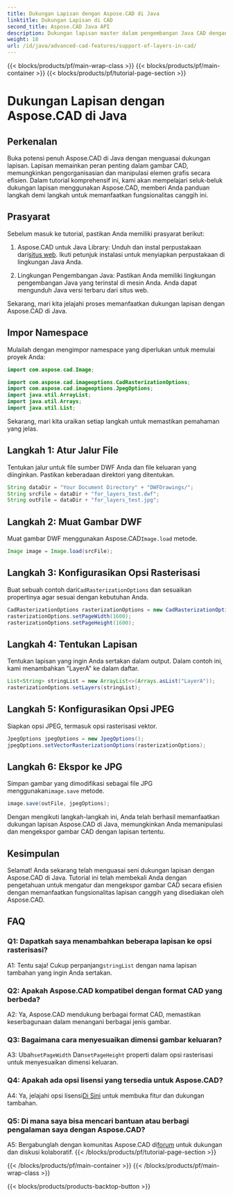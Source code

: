 ```yaml
---
title: Dukungan Lapisan dengan Aspose.CAD di Java
linktitle: Dukungan Lapisan di CAD
second_title: Aspose.CAD Java API
description: Dukungan lapisan master dalam pengembangan Java CAD dengan Aspose.CAD. Atur dan ekspor gambar dengan mudah.
weight: 18
url: /id/java/advanced-cad-features/support-of-layers-in-cad/
---
```


{{< blocks/products/pf/main-wrap-class >}}
{{< blocks/products/pf/main-container >}}
{{< blocks/products/pf/tutorial-page-section >}}

# Dukungan Lapisan dengan Aspose.CAD di Java

## Perkenalan

Buka potensi penuh Aspose.CAD di Java dengan menguasai dukungan lapisan. Lapisan memainkan peran penting dalam gambar CAD, memungkinkan pengorganisasian dan manipulasi elemen grafis secara efisien. Dalam tutorial komprehensif ini, kami akan mempelajari seluk-beluk dukungan lapisan menggunakan Aspose.CAD, memberi Anda panduan langkah demi langkah untuk memanfaatkan fungsionalitas canggih ini.

## Prasyarat

Sebelum masuk ke tutorial, pastikan Anda memiliki prasyarat berikut:

1.  Aspose.CAD untuk Java Library: Unduh dan instal perpustakaan dari[situs web](https://releases.aspose.com/cad/java/). Ikuti petunjuk instalasi untuk menyiapkan perpustakaan di lingkungan Java Anda.

2. Lingkungan Pengembangan Java: Pastikan Anda memiliki lingkungan pengembangan Java yang terinstal di mesin Anda. Anda dapat mengunduh Java versi terbaru dari situs web.

Sekarang, mari kita jelajahi proses memanfaatkan dukungan lapisan dengan Aspose.CAD di Java.

## Impor Namespace

Mulailah dengan mengimpor namespace yang diperlukan untuk memulai proyek Anda:

```java
import com.aspose.cad.Image;

import com.aspose.cad.imageoptions.CadRasterizationOptions;
import com.aspose.cad.imageoptions.JpegOptions;
import java.util.ArrayList;
import java.util.Arrays;
import java.util.List;
```

Sekarang, mari kita uraikan setiap langkah untuk memastikan pemahaman yang jelas.

## Langkah 1: Atur Jalur File

Tentukan jalur untuk file sumber DWF Anda dan file keluaran yang diinginkan. Pastikan keberadaan direktori yang ditentukan.

```java
String dataDir = "Your Document Directory" + "DWFDrawings/";
String srcFile = dataDir + "for_layers_test.dwf";
String outFile = dataDir + "for_layers_test.jpg";
```

## Langkah 2: Muat Gambar DWF

 Muat gambar DWF menggunakan Aspose.CAD`Image.load` metode.

```java
Image image = Image.load(srcFile);
```

## Langkah 3: Konfigurasikan Opsi Rasterisasi

 Buat sebuah contoh dari`CadRasterizationOptions` dan sesuaikan propertinya agar sesuai dengan kebutuhan Anda.

```java
CadRasterizationOptions rasterizationOptions = new CadRasterizationOptions();
rasterizationOptions.setPageWidth(1600);
rasterizationOptions.setPageHeight(1600);
```

## Langkah 4: Tentukan Lapisan

Tentukan lapisan yang ingin Anda sertakan dalam output. Dalam contoh ini, kami menambahkan "LayerA" ke dalam daftar.

```java
List<String> stringList = new ArrayList<>(Arrays.asList("LayerA"));
rasterizationOptions.setLayers(stringList);
```

## Langkah 5: Konfigurasikan Opsi JPEG

Siapkan opsi JPEG, termasuk opsi rasterisasi vektor.

```java
JpegOptions jpegOptions = new JpegOptions();
jpegOptions.setVectorRasterizationOptions(rasterizationOptions);
```

## Langkah 6: Ekspor ke JPG

 Simpan gambar yang dimodifikasi sebagai file JPG menggunakan`image.save` metode.

```java
image.save(outFile, jpegOptions);
```

Dengan mengikuti langkah-langkah ini, Anda telah berhasil memanfaatkan dukungan lapisan Aspose.CAD di Java, memungkinkan Anda memanipulasi dan mengekspor gambar CAD dengan lapisan tertentu.

## Kesimpulan

Selamat! Anda sekarang telah menguasai seni dukungan lapisan dengan Aspose.CAD di Java. Tutorial ini telah membekali Anda dengan pengetahuan untuk mengatur dan mengekspor gambar CAD secara efisien dengan memanfaatkan fungsionalitas lapisan canggih yang disediakan oleh Aspose.CAD.

## FAQ

### Q1: Dapatkah saya menambahkan beberapa lapisan ke opsi rasterisasi?

 A1: Tentu saja! Cukup perpanjang`stringList` dengan nama lapisan tambahan yang ingin Anda sertakan.

### Q2: Apakah Aspose.CAD kompatibel dengan format CAD yang berbeda?

A2: Ya, Aspose.CAD mendukung berbagai format CAD, memastikan keserbagunaan dalam menangani berbagai jenis gambar.

### Q3: Bagaimana cara menyesuaikan dimensi gambar keluaran?

 A3: Ubah`setPageWidth` Dan`setPageHeight` properti dalam opsi rasterisasi untuk menyesuaikan dimensi keluaran.

### Q4: Apakah ada opsi lisensi yang tersedia untuk Aspose.CAD?

 A4: Ya, jelajahi opsi lisensi[Di Sini](https://purchase.aspose.com/buy) untuk membuka fitur dan dukungan tambahan.

### Q5: Di mana saya bisa mencari bantuan atau berbagi pengalaman saya dengan Aspose.CAD?

A5: Bergabunglah dengan komunitas Aspose.CAD di[forum](https://forum.aspose.com/c/cad/19) untuk dukungan dan diskusi kolaboratif.
{{< /blocks/products/pf/tutorial-page-section >}}

{{< /blocks/products/pf/main-container >}}
{{< /blocks/products/pf/main-wrap-class >}}

{{< blocks/products/products-backtop-button >}}
